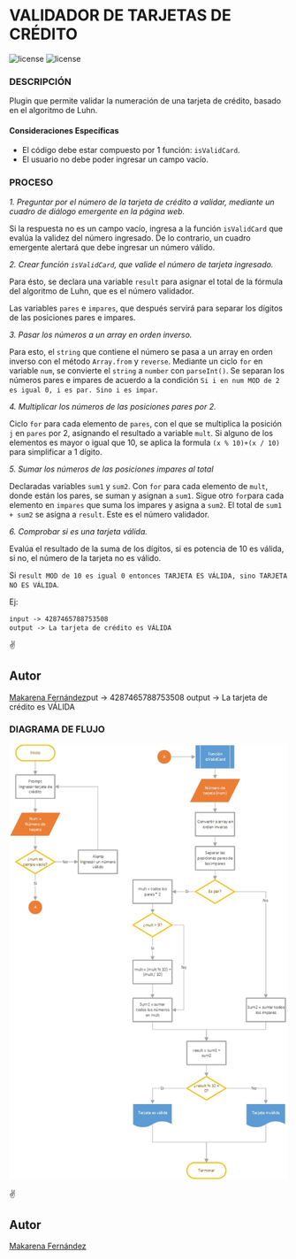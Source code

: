 # VALIDADOR DE TARJETAS DE CRÉDITO 

![license](https://img.shields.io/github/release/missmakita/tarjeta-credito.svg) ![license](https://img.shields.io/github/license/missmakita/tarjeta-credito.svg) 

### DESCRIPCIÓN
Plugin que permite validar la numeración de una tarjeta de crédito, basado en el algoritmo de Luhn.

#### Consideraciones Específicas

* El código debe estar compuesto por 1 función: `isValidCard`.
* El usuario no debe poder ingresar un campo vacío.

### PROCESO

*1. Preguntar por el número de la tarjeta de crédito a validar, mediante un cuadro de diálogo emergente en la página web.*

Si la respuesta no es un campo vacío, ingresa a la función `isValidCard` que evalúa la validez del número ingresado. De lo contrario, un cuadro emergente alertará que debe ingresar un número válido.

*2. Crear función `isValidCard`, que valide el número de tarjeta ingresado.*

Para ésto, se declara una variable `result` para asignar el total de la fórmula del algoritmo de Luhn, que es el número validador.

Las variables `pares` e `impares`, que después servirá para separar los dígitos de las posiciones pares e impares.

*3. Pasar los números a un array en orden inverso.*

Para esto, el `string` que contiene el número se pasa a un array en orden inverso con el método `Array.from` y `reverse`. 
Mediante un ciclo `for` en variable `num`, se convierte el `string` a `number` con `parseInt()`. Se separan los números pares e impares de acuerdo a la condición `Si i en num MOD de 2 es igual 0, i es par. Sino i es impar`.

*4. Multiplicar los números de las posiciones pares por 2.*

Ciclo `for` para cada elemento de `pares`, con el que se multiplica la posición `j` en `pares` por 2, asignando el resultado a variable `mult`. Si alguno de los elementos es mayor o igual que 10, se aplica la formula `(x % 10)+(x / 10)` para simplificar a 1 dígito.

*5. Sumar los números de las posiciones impares al total*

Declaradas variables `sum1` y `sum2`. Con `for` para cada elemento de `mult`, donde están los pares, se suman y asignan a `sum1`. Sigue otro `for`para cada elemento en `impares` que suma los impares y asigna a `sum2`.
El total de `sum1 + sum2` se asigna a `result`. Este es el número validador.

*6. Comprobar si es una tarjeta válida.*

Evalúa el resultado de la suma de los dígitos, si es potencia de 10 es válida, si no, el número de la tarjeta no es válido.

Si `result MOD de 10 es igual 0 entonces TARJETA ES VÁLIDA, sino TARJETA NO ES VÁLIDA`. 

Ej:

	input -> 4287465788753508
	output -> La tarjeta de crédito es VÁLIDA


:v:

## Autor
[Makarena Fernández](https://github.com/missmakita)put -> 4287465788753508
	output -> La tarjeta de crédito es VÁLIDA


### DIAGRAMA DE FLUJO

![Diagrama de flujo función isValidCard](diagrama-flujo-isvalidcard.jpg)

:v:

## Autor
[Makarena Fernández](https://github.com/missmakita)


